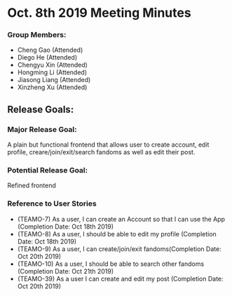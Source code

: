 # Oct. 8th 2019 Meeting Minutes

### Group Members: 
* Cheng Gao (Attended)
* Diego He (Attended)
* Chengyu Xin (Attended)
* Hongming Li (Attended)
* Jiasong Liang (Attended)
* Xinzheng Xu (Attended)

## Release Goals:

### Major Release Goal:
A plain but functional frontend that allows user to create account, edit profile, creare/join/exit/search fandoms as well as edit their post.

### Potential Release Goal:
Refined frontend

### Reference to User Stories
* (TEAMO-7) As a user, I can create an Account so that I can use the App (Completion Date: Oct 18th 2019)
* (TEAMO-8) As a user, I should be able to edit my profile (Completion Date: Oct 18th 2019)
* (TEAMO-9) As a user, I can create/join/exit fandoms(Completion Date: Oct 20th 2019)
* (TEAMO-10) As a user, I should be able to search other fandoms (Completion Date: Oct 21th 2019)
* (TEAMO-39) As a user I can create and edit my post (Completion Date: Oct 20th 2019)
